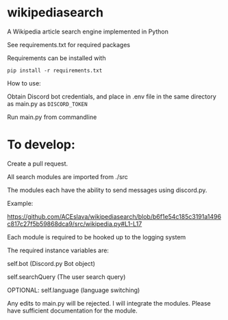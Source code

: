 # wikipediasearch
A Wikipedia article search engine implemented in Python

See requirements.txt for required packages


Requirements can be installed with
```
pip install -r requirements.txt
```

How to use:

Obtain Discord bot credentials, and place in .env file in the same directory as main.py as `DISCORD_TOKEN`

Run main.py from commandline


# To develop:
  Create a pull request.
  
  All search modules are imported from ./src
  
  The modules each have the ability to send messages using discord.py.
     
   Example:

   https://github.com/ACEslava/wikipediasearch/blob/b6f1e54c185c3191a1496c817c27f5b59868dca9/src/wikipedia.py#L1-L17

   Each module is required to be hooked up to the logging system

   The required instance variables are:

  self.bot (Discord.py Bot object)

  self.searchQuery (The user search query)

  OPTIONAL: self.language (language switching)

     
  Any edits to main.py will be rejected. I will integrate the modules. Please have sufficient documentation for the module.
